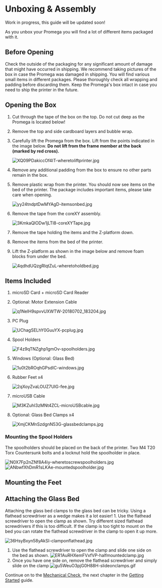 # Unboxing & Assembly

Work in progress, this guide will be updated soon!

As you unbox your Promega you will find a lot of different items packaged with it.

## Before Opening

Check the outside of the packaging for any significant amount of damage that might have occurred in shipping. We recommend taking pictures of the box in case the Promega was damaged in shipping. You will find various small items in different packages. Please thoroughly check all wrapping and padding before discarding them. Keep the Promega's box intact in case you need to ship the printer in the future.

## Opening the Box

1. Cut through the tape of the box on the top. Do not cut deep as the Promega is located below! 
2. Remove the top and side cardboard layers and bubble wrap.
3. Carefully lift the Promega from the box. Lift from the points indicated in the image below. **Do not lift from the frame member at the back \(marked by red cross\).**

   ![XQ09PDakiccOf4IT-wheretoliftprinter.jpg](../.gitbook/assets/xq09pdakiccof4it-wheretoliftprinter.jpg)

4. Remove any additional padding from the box to ensure no other parts remain in the box.
5. Remove plastic wrap from the printer. You should now see items on the bed of the printer. The package includes important items, please take care when opening.

   ![yy24tndptDwMYAgD-itemsonbed.jpg](../.gitbook/assets/yy24tndptdwmyagd-itemsonbed.jpg)

6. Remove the tape from the coreXY assembly.

   ![3KmkaQlODw1jLTl8-coreXYTape.jpg](../.gitbook/assets/3kmkaqlodw1jltl8-corexytape.jpg)

7. Remove the tape holding the items and the Z-platform down.
8. Remove the items from the bed of the printer. 
9. Lift the Z-platform as shown in the image below and remove foam blocks from under the bed.

   ![4qdhdUQzgRlqtZuL-wheretoholdbed.jpg](../.gitbook/assets/4qdhduqzgrlqtzul-wheretoholdbed.jpg)

## Items Included

1. microSD Card + microSD Card Reader
2. Optional: Motor Extension Cable

   ![q1NeIH9spvvUXWTW-20180702\_183204.jpg](../.gitbook/assets/q1neih9spvvuxwtw-20180702_183204.jpg)

3. PC Plug

   ![UChagSELhY0GuuYX-pcplug.jpg](../.gitbook/assets/uchagselhy0guuyx-pcplug.jpg)

4. Spool Holders

   ![F4z9qTNZghp1gmOv-spoolholders.jpg](../.gitbook/assets/f4z9qtnzghp1gmov-spoolholders.jpg)

5. Windows \(Optional: Glass Bed\)

   ![1u0t2bROqhGPsdIC-windows.jpg](../.gitbook/assets/1u0t2broqhgpsdic-windows.jpg)

6. Rubber Feet x4

   ![2qXoyZvaLOUZ7UlG-fee.jpg](../.gitbook/assets/2qxoyzvalouz7ulg-fee.jpg)

7. microUSB Cable

   ![M3KZuhI3zMNt4ZCL-microUSBcable.jpg](../.gitbook/assets/m3kzuhi3zmnt4zcl-microusbcable.jpg)

8. Optional: Glass Bed Clamps x4

   ![XmjCKMnSzdgnN53G-glassbedclamps.jpg](../.gitbook/assets/xmjckmnszdgnn53g-glassbedclamps.jpg)

### Mounting the Spool Holders

The spoolholders should be placed on the back of the printer. Two M4 T20 Torx Countersunk bolts and a locknut hold the spoolholder in place.

![N0X7Fp2nZNf8A4iy-wheretoscrewspoolholders.jpg](../.gitbook/assets/n0x7fp2nznf8a4iy-wheretoscrewspoolholders.jpg) ![ANbwfXhDmR1sLKAe-mountedspoolholder.jpg](../.gitbook/assets/anbwfxhdmr1slkae-mountedspoolholder.jpg)

## Mounting the Feet

## Attaching the Glass Bed

Attaching the glass bed clamps to the glass bed can be tricky. Using a flathead screwdriver as a wedge makes it a lot easier! 1. Use the flathead screwdriver to open the clamp as shown. Try different sized flathead screwdrivers if this is too difficult. If the clamp is too tight to mount on the bed you can rotate the flathead screwdriver in the clamp to open it up more.

![36HsyBxyn58yAkSI-clamponflathead.jpg](../.gitbook/assets/36hsybxyn58yaksi-clamponflathead.jpg)

1. Use the flathead screwdriver to open the clamp and slide one side on the bed as shown. ![ER1AuRHXemFVxfVP-halfmountedclamp.jpg](../.gitbook/assets/er1aurhxemfvxfvp-halfmountedclamp.jpg)
2. Once you have one side on, remove the flathead screwdriver and simply slide on the clamp ![gu5WeuO3pjG0H88H-slideonclamps.gif](../.gitbook/assets/gu5weuo3pjg0h88h-slideonclamps.gif)

Continue on to the [Mechanical Check](http://promega.printm3d.com/books/user-manual/page/mechanical-check), the next chapter in the [Getting Started](http://promega.printm3d.com/books/user-manual/chapter/getting-started) guide.

